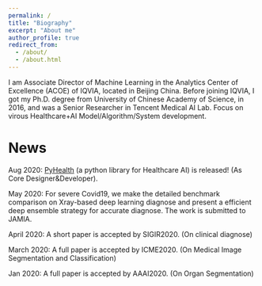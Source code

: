 ```yaml
---
permalink: /
title: "Biography"
excerpt: "About me"
author_profile: true
redirect_from: 
  - /about/
  - /about.html
---
```


I am Associate Director of Machine Learning in the Analytics Center of Excellence (ACOE) of IQVIA, located in Beijing China. Before joining IQVIA, I got my Ph.D. degree from University of Chinese Academy of Science, in 2016, and was a Senior Researcher in Tencent Medical AI Lab. Focus on virous Healthcare+AI Model/Algorithm/System development.

News
======
  Aug 2020: [PyHealth](https://github.com/yzhao062/PyHealth) (a python library for Healthcare AI) is released! (As Core Designer&Developer). 

  May 2020: For severe Covid19, we make the detailed benchmark comparison on Xray-based deep learning diagnose and present a efficient deep ensemble strategy for accurate diagnose. The work is submitted to JAMIA.
  
April 2020: A short paper is accepted by SIGIR2020. (On clinical diagnose)
	
March 2020: A full paper is accepted by ICME2020. (On Medical Image Segmentation and Classification)

  Jan 2020: A full paper is accepted by AAAI2020. (On Organ Segmentation)
	

